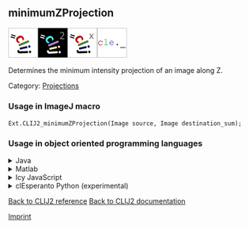 ## minimumZProjection
<img src="images/mini_clij1_logo.png"/><img src="images/mini_clij2_logo.png"/><img src="images/mini_clijx_logo.png"/><img src="images/mini_cle_logo.png"/>

Determines the minimum intensity projection of an image along Z.

Category: [Projections](https://clij.github.io/clij2-docs/reference__project)

### Usage in ImageJ macro
```
Ext.CLIJ2_minimumZProjection(Image source, Image destination_sum);
```


### Usage in object oriented programming languages



<details>

<summary>
Java
</summary>
<pre class="highlight">// init CLIJ and GPU
import net.haesleinhuepf.clij2.CLIJ2;
import net.haesleinhuepf.clij.clearcl.ClearCLBuffer;
CLIJ2 clij2 = CLIJ2.getInstance();

// get input parameters
ClearCLBuffer source = clij2.push(sourceImagePlus);
destination_sum = clij2.create(new long[]{source.getWidth(), source.getHeight()}, source.getNativeType());
</pre>

<pre class="highlight">
// Execute operation on GPU
clij2.minimumZProjection(source, destination_sum);
</pre>

<pre class="highlight">
// show result
destination_sumImagePlus = clij2.pull(destination_sum);
destination_sumImagePlus.show();

// cleanup memory on GPU
clij2.release(source);
clij2.release(destination_sum);
</pre>

</details>



<details>

<summary>
Matlab
</summary>
<pre class="highlight">% init CLIJ and GPU
clij2 = init_clatlab();

% get input parameters
source = clij2.pushMat(source_matrix);
destination_sum = clij2.create([source.getWidth(), source.getHeight()], source.getNativeType());
</pre>

<pre class="highlight">
% Execute operation on GPU
clij2.minimumZProjection(source, destination_sum);
</pre>

<pre class="highlight">
% show result
destination_sum = clij2.pullMat(destination_sum)

% cleanup memory on GPU
clij2.release(source);
clij2.release(destination_sum);
</pre>

</details>



<details>

<summary>
Icy JavaScript
</summary>
<pre class="highlight">// init CLIJ and GPU
importClass(net.haesleinhuepf.clicy.CLICY);
importClass(Packages.icy.main.Icy);

clij2 = CLICY.getInstance();

// get input parameters
source_sequence = getSequence();
source = clij2.pushSequence(source_sequence);
destination_sum = clij2.create([source.getWidth(), source.getHeight()], source.getNativeType());
</pre>

<pre class="highlight">
// Execute operation on GPU
clij2.minimumZProjection(source, destination_sum);
</pre>

<pre class="highlight">
// show result
destination_sum_sequence = clij2.pullSequence(destination_sum)
Icy.addSequence(destination_sum_sequence);
// cleanup memory on GPU
clij2.release(source);
clij2.release(destination_sum);
</pre>

</details>



<details>

<summary>
clEsperanto Python (experimental)
</summary>
<pre class="highlight">import pyclesperanto_prototype as cle

cle.minimum_z_projection(source, destination_sum)

</pre>



</details>



[Back to CLIJ2 reference](https://clij.github.io/clij2-docs/reference)
[Back to CLIJ2 documentation](https://clij.github.io/clij2-docs)

[Imprint](https://clij.github.io/imprint)
